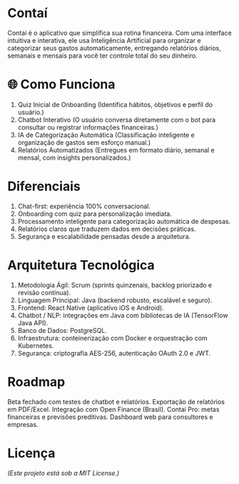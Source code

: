 # Contaí
Contaí é o aplicativo que simplifica sua rotina financeira. Com uma interface intuitiva e interativa, ele usa Inteligência Artificial para organizar e categorizar seus gastos automaticamente, entregando relatórios diários, semanais e mensais para você ter controle total do seu dinheiro.

# 🌐 Como Funciona
1. Quiz Inicial de Onboarding
   (Identifica hábitos, objetivos e perfil do usuário.)
3. Chatbot Interativo
   (O usuário conversa diretamente com o bot para consultar ou registrar informações financeiras.)
4. IA de Categorização Automática
   (Classificação inteligente e organização de gastos sem esforço manual.)
5. Relatórios Automatizados
   (Entregues em formato diário, semanal e mensal, com insights personalizados.)

# Diferenciais

1. Chat-first: experiência 100% conversacional.
2. Onboarding com quiz para personalização imediata.
3. Processamento inteligente para categorização automática de despesas.
4. Relatórios claros que traduzem dados em decisões práticas.
5. Segurança e escalabilidade pensadas desde a arquitetura.

# Arquitetura Tecnológica

1. Metodologia Ágil: Scrum (sprints quinzenais, backlog priorizado e revisão contínua).
2. Linguagem Principal: Java (backend robusto, escalável e seguro).
3. Frontend: React Native (aplicativo iOS e Android).
4. Chatbot / NLP: integrações em Java com bibliotecas de IA (TensorFlow Java API).
5. Banco de Dados: PostgreSQL.
6. Infraestrutura: conteinerização com Docker e orquestração com Kubernetes.
7. Segurança: criptografia AES-256, autenticação OAuth 2.0 e JWT.

# Roadmap

Beta fechado com testes de chatbot e relatórios.
Exportação de relatórios em PDF/Excel.
Integração com Open Finance (Brasil).
Contaí Pro: metas financeiras e previsões preditivas.
Dashboard web para consultores e empresas.

# Licença
*(Este projeto está sob a MIT License.)*

